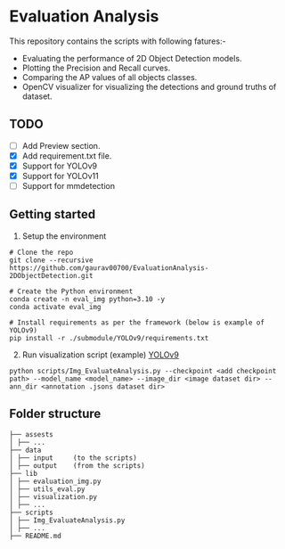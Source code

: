 # Evaluation Analysis
This repository contains the scripts with following fatures:-
- Evaluating the performance of 2D Object Detection models. 
- Plotting the Precision and Recall curves.
- Comparing the AP values of all objects classes.
- OpenCV visualizer for visualizing the detections and ground truths of dataset.

## TODO
- [ ] Add Preview section.
- [x] Add requirement.txt file. 
- [x] Support for YOLOv9
- [x] Support for YOLOv11
- [ ] Support for mmdetection

## Getting started
1. Setup the environment
```
# Clone the repo
git clone --recursive https://github.com/gaurav00700/EvaluationAnalysis-2DObjectDetection.git

# Create the Python environment
conda create -n eval_img python=3.10 -y
conda activate eval_img

# Install requirements as per the framework (below is example of YOLOv9)
pip install -r ./submodule/YOLOv9/requirements.txt

```

2. Run visualization script (example) [YOLOv9](scripts/Img_EvaluateAnalysis.py)
```
python scripts/Img_EvaluateAnalysis.py --checkpoint <add checkpoint path> --model_name <model_name> --image_dir <image dataset dir> --ann_dir <annotation .jsons dataset dir>
```

## Folder structure

```
├── assests
│ ├── ...
├── data
│ ├── input     (to the scripts)
│ ├── output    (from the scripts)  
├── lib
│ ├── evaluation_img.py
│ ├── utils_eval.py
│ ├── visualization.py 
│ ├── ...
├── scripts
│ ├── Img_EvaluateAnalysis.py
│ ├── ...
├── README.md
```
